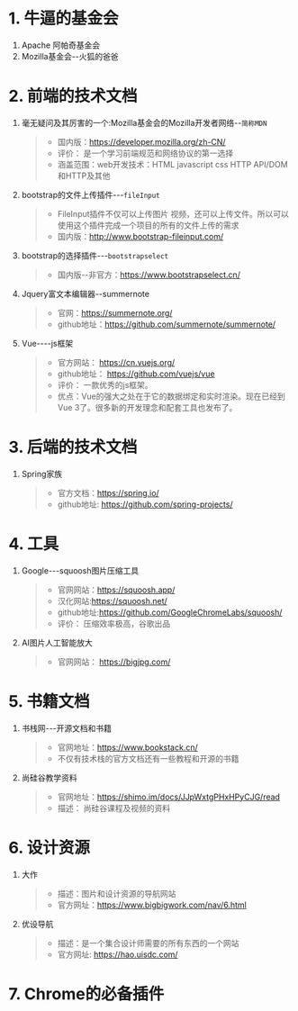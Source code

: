 # 1. 牛逼的基金会

1. Apache 阿帕奇基金会
2. Mozilla基金会--火狐的爸爸

# 2. 前端的技术文档

1. 毫无疑问及其厉害的一个:Mozilla基金会的Mozilla开发者网络--`简称MDN`

   > - 国内版：https://developer.mozilla.org/zh-CN/
   > - 评价： 是一个学习前端规范和网络协议的第一选择
   > - 涵盖范围：web开发技术：HTML javascript css HTTP  API/DOM和HTTP及其他

2. bootstrap的文件上传插件---`fileInput`

   > - FileInput插件不仅可以上传图片 视频，还可以上传文件。所以可以使用这个插件完成一个项目的所有的文件上传的需求
   > - 国内版：http://www.bootstrap-fileinput.com/

3. bootstrap的选择插件---`bootstrapselect`

   > - 国内版--非官方：https://www.bootstrapselect.cn/

4. Jquery富文本编辑器--summernote

   > - 官网：https://summernote.org/
   > - github地址：https://github.com/summernote/summernote/

5. Vue----js框架

   > - 官方网站：  https://cn.vuejs.org/
   > - github地址： https://github.com/vuejs/vue
   > - 评价： 一款优秀的js框架。
   > - 优点：Vue的强大之处在于它的数据绑定和实时渲染。现在已经到Vue 3了。很多新的开发理念和配套工具也发布了。

# 3. 后端的技术文档

1. Spring家族

   > - 官方文档：https://spring.io/
   > - github地址: https://github.com/spring-projects/

# 4. 工具

1. Google---squoosh图片压缩工具

   > - 官网网站：https://squoosh.app/
   > - 汉化网站:https://squoosh.net/
   > - github地址:https://github.com/GoogleChromeLabs/squoosh/
   > - 评价： 压缩效率极高，谷歌出品

2. AI图片人工智能放大

   > - 官网网站： https://bigjpg.com/

# 5. 书籍文档

1. 书栈网---开源文档和书籍

   > - 官网地址：https://www.bookstack.cn/
   > - 不仅有技术栈的官方文档还有一些教程和开源的书籍

2. 尚硅谷教学资料

   > - 官网地址：https://shimo.im/docs/JJpWxtgPHxHPyCJG/read
   > - 描述： 尚硅谷课程及视频的资料

# 6. 设计资源

1. 大作

   > - 描述：图片和设计资源的导航网站
   > - 官方网址：https://www.bigbigwork.com/nav/6.html

2. 优设导航

   > - 描述：是一个集合设计师需要的所有东西的一个网站
   > - 官方网址: https://hao.uisdc.com/

# 7.  Chrome的必备插件